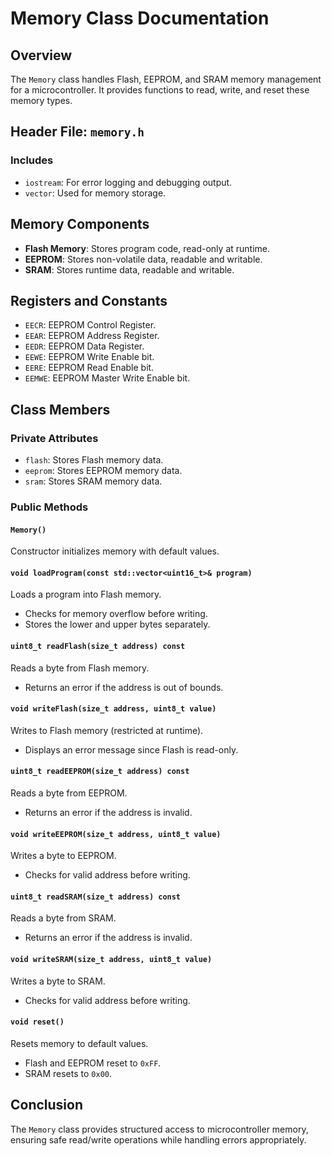 # Memory Class Documentation

## Overview
The `Memory` class handles Flash, EEPROM, and SRAM memory management for a microcontroller. It provides functions to read, write, and reset these memory types.

## Header File: `memory.h`

### Includes
- `iostream`: For error logging and debugging output.
- `vector`: Used for memory storage.

## Memory Components
- **Flash Memory**: Stores program code, read-only at runtime.
- **EEPROM**: Stores non-volatile data, readable and writable.
- **SRAM**: Stores runtime data, readable and writable.

## Registers and Constants
- `EECR`: EEPROM Control Register.
- `EEAR`: EEPROM Address Register.
- `EEDR`: EEPROM Data Register.
- `EEWE`: EEPROM Write Enable bit.
- `EERE`: EEPROM Read Enable bit.
- `EEMWE`: EEPROM Master Write Enable bit.

## Class Members

### Private Attributes
- `flash`: Stores Flash memory data.
- `eeprom`: Stores EEPROM memory data.
- `sram`: Stores SRAM memory data.

### Public Methods

#### `Memory()`
Constructor initializes memory with default values.

#### `void loadProgram(const std::vector<uint16_t>& program)`
Loads a program into Flash memory.
- Checks for memory overflow before writing.
- Stores the lower and upper bytes separately.

#### `uint8_t readFlash(size_t address) const`
Reads a byte from Flash memory.
- Returns an error if the address is out of bounds.

#### `void writeFlash(size_t address, uint8_t value)`
Writes to Flash memory (restricted at runtime).
- Displays an error message since Flash is read-only.

#### `uint8_t readEEPROM(size_t address) const`
Reads a byte from EEPROM.
- Returns an error if the address is invalid.

#### `void writeEEPROM(size_t address, uint8_t value)`
Writes a byte to EEPROM.
- Checks for valid address before writing.

#### `uint8_t readSRAM(size_t address) const`
Reads a byte from SRAM.
- Returns an error if the address is invalid.

#### `void writeSRAM(size_t address, uint8_t value)`
Writes a byte to SRAM.
- Checks for valid address before writing.

#### `void reset()`
Resets memory to default values.
- Flash and EEPROM reset to `0xFF`.
- SRAM resets to `0x00`.

## Conclusion
The `Memory` class provides structured access to microcontroller memory, ensuring safe read/write operations while handling errors appropriately.

